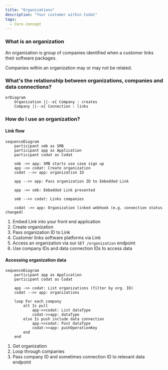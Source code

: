 ```yaml
---
title: "Organizations"
description: "Your customer within Codat"
tags:
  - Core concept
---
```


### What is an organization

An organization is group of companies identified when a customer links their software packages.

Companies within an organization may or may not be related. 

### What's the relationship between organizations, companies and data connections?

```mermaid
erDiagram
    Organization ||--o{ Company : creates
    Company ||--o{ Connection : links
```

### How do I use an organization?

#### Link flow
```mermaid
sequenceDiagram
    participant smb as SMB
    participant app as Application
    participant codat as Codat

    smb ->> app: SMB starts use case sign up
    app ->> codat: Create organization
    codat -->> app: organization ID

    app -->> app: Pass organization ID to Embedded Link

    app ->> smb: Embedded Link presented

    smb -->> codat: Links companies

    codat ->> app: Organization linked webhook (e.g. connection status changed)
```

1. Embed Link into your front end application
2. Create organization
3. Pass organization ID to Link
4. Customer links software platforms via Link
5. Access an organization via our `GET /organization` endpoint
6. Use company IDs and data connection IDs to access data

#### Accessing organization data

```mermaid
sequenceDiagram
    participant app as Application
    participant codat as Codat

    app ->> codat: List organizations (filter by org. ID)
    codat -->> app: organizations
    
    loop For each company
        alt Is pull
            app->>codat: List dataType
            codat->>app: dataType
        else Is push include data connection
            app->>codat: Post dataType
            codat->>app: pushOperationKey
        end
    end
```

1. Get organization
2. Loop through companies
2. Pass company ID and sometimes connection ID to relevant data endpoint
